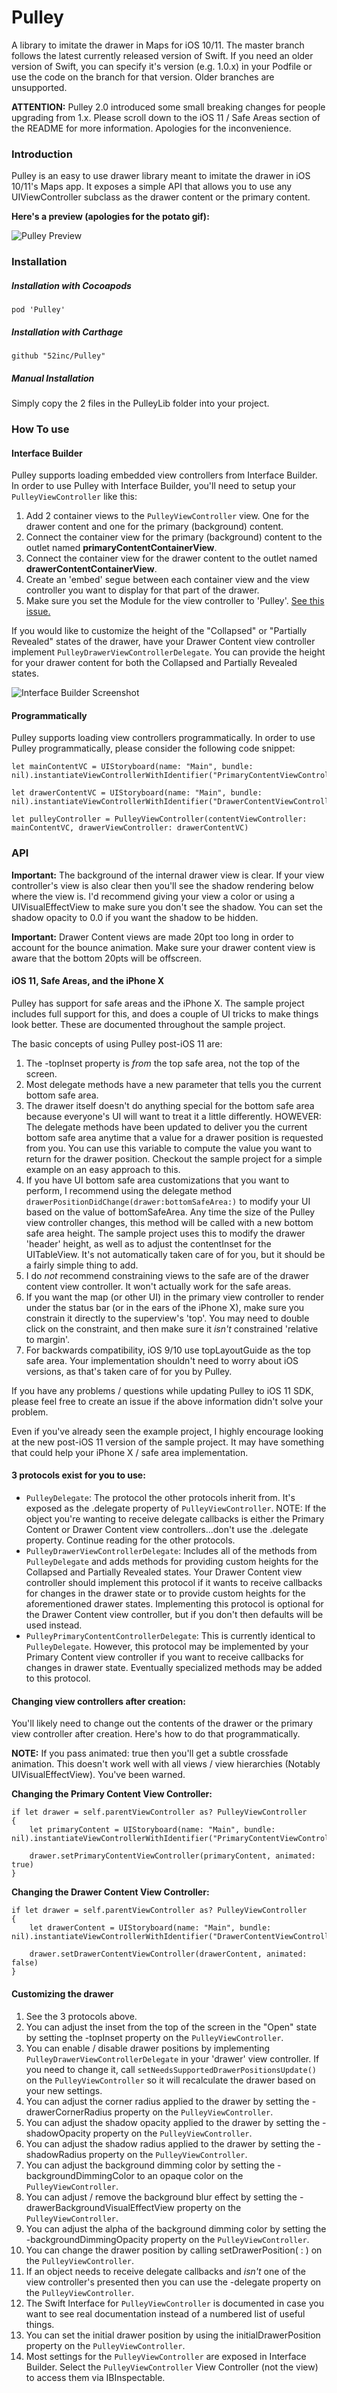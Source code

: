 # Pulley
A library to imitate the drawer in Maps for iOS 10/11. The master branch follows the latest currently released version of Swift. If you need an older version of Swift, you can specify it's version (e.g. 1.0.x) in your Podfile or use the code on the branch for that version. Older branches are unsupported.

**ATTENTION:** Pulley 2.0 introduced some small breaking changes for people upgrading from 1.x. Please scroll down to the iOS 11 / Safe Areas section of the README for more information. Apologies for the inconvenience.

### Introduction
Pulley is an easy to use drawer library meant to imitate the drawer in iOS 10/11's Maps app. It exposes a simple API that allows you to use any UIViewController subclass as the drawer content or the primary content.

**Here's a preview (apologies for the potato gif):**

![Pulley Preview](http://i.imgur.com/bmEWqy7.gif)

### Installation

##### Installation with Cocoapods
`pod 'Pulley'`

##### Installation with Carthage
`github "52inc/Pulley"`

##### Manual Installation
Simply copy the 2 files in the PulleyLib folder into your project.

### How To use

#### Interface Builder

Pulley supports loading embedded view controllers from Interface Builder. In order to use Pulley with Interface Builder, you'll need to setup your `PulleyViewController` like this:

1. Add 2 container views to the `PulleyViewController` view. One for the drawer content and one for the primary (background) content.
2. Connect the container view for the primary (background) content to the outlet named **primaryContentContainerView**.
3. Connect the container view for the drawer content to the outlet named **drawerContentContainerView**.
4. Create an 'embed' segue between each container view and the view controller you want to display for that part of the drawer.
5. Make sure you set the Module for the view controller to 'Pulley'. [See this issue.](https://github.com/52inc/Pulley/issues/29)

If you would like to customize the height of the "Collapsed" or "Partially Revealed" states of the drawer, have your Drawer Content view controller implement `PulleyDrawerViewControllerDelegate`. You can provide the height for your drawer content for both the Collapsed and Partially Revealed states.

![Interface Builder Screenshot](http://i.imgur.com/htzo50L.png=500x)


#### Programmatically

Pulley supports loading view controllers programmatically. In order to use Pulley programmatically, please consider the following code snippet:

`````
let mainContentVC = UIStoryboard(name: "Main", bundle: nil).instantiateViewControllerWithIdentifier("PrimaryContentViewController")

let drawerContentVC = UIStoryboard(name: "Main", bundle: nil).instantiateViewControllerWithIdentifier("DrawerContentViewController")

let pulleyController = PulleyViewController(contentViewController: mainContentVC, drawerViewController: drawerContentVC)

`````
### API

**Important:** The background of the internal drawer view is clear. If your view controller's view is also clear then you'll see the shadow rendering below where the view is. I'd recommend giving your view a color or using a UIVisualEffectView to make sure you don't see the shadow. You can set the shadow opacity to 0.0 if you want the shadow to be hidden.

**Important:** Drawer Content views are made 20pt too long in order to account for the bounce animation. Make sure your drawer content view is aware that the bottom 20pts will be offscreen.

#### iOS 11, Safe Areas, and the iPhone X
Pulley has support for safe areas and the iPhone X. The sample project includes full support for this, and does a couple of UI tricks to make things look better. These are documented throughout the sample project.

The basic concepts of using Pulley post-iOS 11 are:

1. The -topInset property is _from_ the top safe area, not the top of the screen.
2. Most delegate methods have a new parameter that tells you the current bottom safe area.
3. The drawer itself doesn't do anything special for the bottom safe area because everyone's UI will want to treat it a little differently. HOWEVER: The delegate methods have been updated to deliver you the current bottom safe area anytime that a value for a drawer position is requested from you. You can use this variable to compute the value you want to return for the drawer position. Checkout the sample project for a simple example on an easy approach to this.
4. If you have UI bottom safe area customizations that you want to perform, I recommend using the delegate method `drawerPositionDidChange(drawer:bottomSafeArea:)` to modify your UI based on the value of bottomSafeArea. Any time the size of the Pulley view controller changes, this method will be called with a new bottom safe area height. The sample project uses this to modify the drawer 'header' height, as well as to adjust the contentInset for the UITableView. It's not automatically taken care of for you, but it should be a fairly simple thing to add.
5. I do _not_ recommend constraining views to the safe are of the drawer content view controller. It won't actually work for the safe areas.
6. If you want the map (or other UI) in the primary view controller to render under the status bar (or in the ears of the iPhone X), make sure you constrain it directly to the superview's 'top'. You may need to double click on the constraint, and then make sure it _isn't_ constrained 'relative to margin'.
7. For backwards compatibility, iOS 9/10 use topLayoutGuide as the top safe area. Your implementation shouldn't need to worry about iOS versions, as that's taken care of for you by Pulley.

If you have any problems / questions while updating Pulley to iOS 11 SDK, please feel free to create an issue if the above information didn't solve your problem.

Even if you've already seen the example project, I highly encourage looking at the new post-iOS 11 version of the sample project. It may have something that could help your iPhone X / safe area implementation.

#### 3 protocols exist for you to use:

* `PulleyDelegate`: The protocol the other protocols inherit from. It's exposed as the .delegate property of `PulleyViewController`. NOTE: If the object you're wanting to receive delegate callbacks is either the Primary Content or Drawer Content view controllers...don't use the .delegate property. Continue reading for the other protocols.
* `PulleyDrawerViewControllerDelegate`: Includes all of the methods from `PulleyDelegate` and adds methods for providing custom heights for the Collapsed and Partially Revealed states. Your Drawer Content view controller should implement this protocol if it wants to receive callbacks for changes in the drawer state or to provide custom heights for the aforementioned drawer states. Implementing this protocol is optional for the Drawer Content view controller, but if you don't then defaults will be used instead.
* `PulleyPrimaryContentControllerDelegate`: This is currently identical to `PulleyDelegate`. However, this protocol may be implemented by your Primary Content view controller if you want to receive callbacks for changes in drawer state. Eventually specialized methods may be added to this protocol.

#### Changing view controllers after creation:

You'll likely need to change out the contents of the drawer or the primary view controller after creation. Here's how to do that programmatically.

**NOTE:** If you pass animated: true then you'll get a subtle crossfade animation. This doesn't work well with all views / view hierarchies (Notably UIVisualEffectView). You've been warned.

**Changing the Primary Content View Controller:**

`````
if let drawer = self.parentViewController as? PulleyViewController
{
    let primaryContent = UIStoryboard(name: "Main", bundle: nil).instantiateViewControllerWithIdentifier("PrimaryContentViewController")

    drawer.setPrimaryContentViewController(primaryContent, animated: true)
}      

`````

**Changing the Drawer Content View Controller:**

`````
if let drawer = self.parentViewController as? PulleyViewController
{
    let drawerContent = UIStoryboard(name: "Main", bundle: nil).instantiateViewControllerWithIdentifier("DrawerContentViewController")

    drawer.setDrawerContentViewController(drawerContent, animated: false)
}      

`````

#### Customizing the drawer

1. See the 3 protocols above.
2. You can adjust the inset from the top of the screen in the "Open" state by setting the -topInset property on the `PulleyViewController`.
3. You can enable / disable drawer positions by implementing `PulleyDrawerViewControllerDelegate` in your 'drawer' view controller. If you need to change it, call `setNeedsSupportedDrawerPositionsUpdate()` on the `PulleyViewController` so it will recalculate the drawer based on your new settings.
4. You can adjust the corner radius applied to the drawer by setting the -drawerCornerRadius property on the `PulleyViewController`.
5. You can adjust the shadow opacity applied to the drawer by setting the -shadowOpacity property on the `PulleyViewController`.
6. You can adjust the shadow radius applied to the drawer by setting the -shadowRadius property on the `PulleyViewController`.
7. You can adjust the background dimming color by setting the -backgroundDimmingColor to an opaque color on the `PulleyViewController`.
8. You can adjust / remove the background blur effect by setting the -drawerBackgroundVisualEffectView property on the `PulleyViewController`.
9. You can adjust the alpha of the background dimming color by setting the -backgroundDimmingOpacity property on the `PulleyViewController`.
10. You can change the drawer position by calling setDrawerPosition( : ) on the `PulleyViewController`.
11. If an object needs to receive delegate callbacks and _isn't_ one of the view controller's presented then you can use the -delegate property on the `PulleyViewController`.
12. The Swift Interface for `PulleyViewController` is documented in case you want to see real documentation instead of a numbered list of useful things.
13. You can set the initial drawer position by using the initialDrawerPosition property on the `PulleyViewController`.
14. Most settings for the `PulleyViewController` are exposed in Interface Builder. Select the `PulleyViewController` View Controller (not the view) to access them via IBInspectable.
